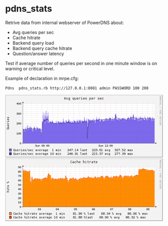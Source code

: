 pdns_stats
==========

Retrive data from internal webserver of PowerDNS about:
* Avg queries per sec
* Cache hitrate
* Backend query load
* Backend query cache hitrate
* Question/answer latency

Test if average number of queries per second in one minute window is on warning or critical level.



Example of declaration in mrpe.cfg:

```
Pdns  pdns_stats.rb http://127.0.0.1:8081 admin PASSWORD 100 200
```

![Queries per sec](img/queries.png "Queries per sec")
![Cache hitrate](img/cache.png "Cache hitrate")
